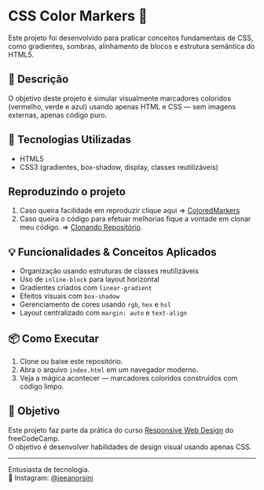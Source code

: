 # CSS Color Markers 🎨

Este projeto foi desenvolvido para praticar conceitos fundamentais de CSS, como gradientes, sombras, alinhamento de blocos e estrutura semântica do HTML5.

## 📝 Descrição

O objetivo deste projeto é simular visualmente marcadores coloridos (vermelho, verde e azul) usando apenas HTML e CSS — sem imagens externas, apenas código puro.

## 🚀 Tecnologias Utilizadas

- HTML5  
- CSS3 (gradientes, box-shadow, display, classes reutilizáveis)

## Reproduzindo o projeto

1. Caso queira facilidade em reproduzir clique aqui => [ColoredMarkers](https://jeeanorsini.github.io/Portfolio/FreeCodeCamp_Projects/ColoredMarkers/)
2. Caso queira o código para efetuar melhorias fique a vontade em clonar meu código. => [Clonando Repositório](https://docs.github.com/pt/repositories/creating-and-managing-repositories/cloning-a-repository).

## 💡 Funcionalidades & Conceitos Aplicados

- Organização usando estruturas de classes reutilizáveis  
- Uso de `inline-block` para layout horizontal  
- Gradientes criados com `linear-gradient`  
- Efeitos visuais com `box-shadow`  
- Gerenciamento de cores usando `rgb`, `hex` e `hsl`  
- Layout centralizado com `margin: auto` e `text-align`  

## 📦 Como Executar

1. Clone ou baixe este repositório.  
2. Abra o arquivo `index.html` em um navegador moderno.  
3. Veja a mágica acontecer — marcadores coloridos construídos com código limpo.  

## 🎯 Objetivo

Este projeto faz parte da prática do curso [Responsive Web Design](https://www.freecodecamp.org/) do freeCodeCamp.  
O objetivo é desenvolver habilidades de design visual usando apenas CSS.

---

Entusiasta de tecnologia.  
📱 Instagram: [@jeeanorsini](https://instagram.com/jeeanorsini)
